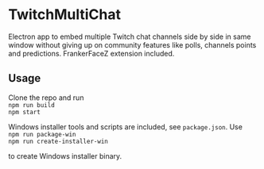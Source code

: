 # TwitchMultiChat

Electron app to embed multiple Twitch chat channels side by side in same window
without giving up on community features like polls, channels points and predictions. FrankerFaceZ extension included.

## Usage

Clone the repo and run  
`npm run build`  
`npm start`

Windows installer tools and scripts are included, see `package.json`. Use  
`npm run package-win`  
`npm run create-installer-win`  

to create Windows installer binary.